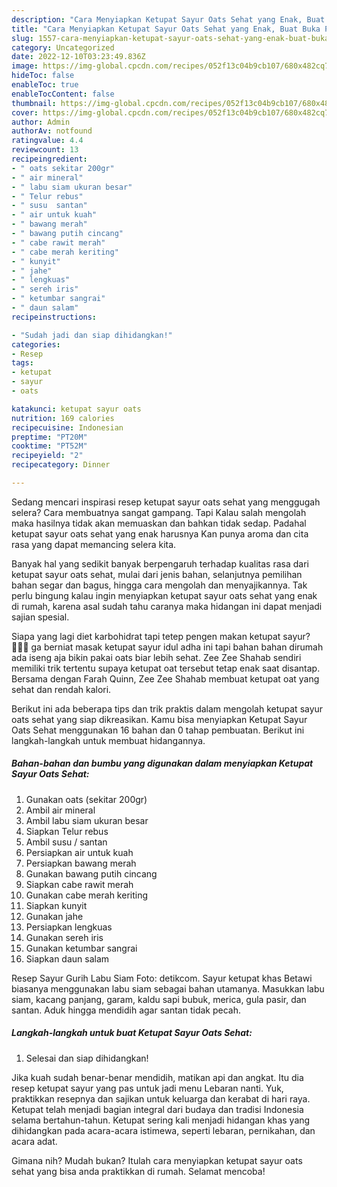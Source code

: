 ```yaml
---
description: "Cara Menyiapkan Ketupat Sayur Oats Sehat yang Enak, Buat Buka Puasa}"
title: "Cara Menyiapkan Ketupat Sayur Oats Sehat yang Enak, Buat Buka Puasa}"
slug: 1557-cara-menyiapkan-ketupat-sayur-oats-sehat-yang-enak-buat-buka-puasa
category: Uncategorized
date: 2022-12-10T03:23:49.836Z
image: https://img-global.cpcdn.com/recipes/052f13c04b9cb107/680x482cq70/ketupat-sayur-oats-sehat-foto-resep-utama.jpg
hideToc: false
enableToc: true
enableTocContent: false
thumbnail: https://img-global.cpcdn.com/recipes/052f13c04b9cb107/680x482cq70/ketupat-sayur-oats-sehat-foto-resep-utama.jpg
cover: https://img-global.cpcdn.com/recipes/052f13c04b9cb107/680x482cq70/ketupat-sayur-oats-sehat-foto-resep-utama.jpg
author: Admin
authorAv: notfound
ratingvalue: 4.4
reviewcount: 13
recipeingredient:
- " oats sekitar 200gr"
- " air mineral"
- " labu siam ukuran besar"
- " Telur rebus"
- " susu  santan"
- " air untuk kuah"
- " bawang merah"
- " bawang putih cincang"
- " cabe rawit merah"
- " cabe merah keriting"
- " kunyit"
- " jahe"
- " lengkuas"
- " sereh iris"
- " ketumbar sangrai"
- " daun salam"
recipeinstructions:

- "Sudah jadi dan siap dihidangkan!"
categories:
- Resep
tags:
- ketupat
- sayur
- oats

katakunci: ketupat sayur oats 
nutrition: 169 calories
recipecuisine: Indonesian
preptime: "PT20M"
cooktime: "PT52M"
recipeyield: "2"
recipecategory: Dinner

---
```



Sedang mencari inspirasi resep ketupat sayur oats sehat yang menggugah selera? Cara membuatnya sangat gampang. Tapi Kalau salah mengolah maka hasilnya tidak akan memuaskan dan bahkan tidak sedap. Padahal ketupat sayur oats sehat yang enak harusnya Kan punya aroma dan cita rasa yang dapat memancing selera kita.


Banyak hal yang sedikit banyak berpengaruh terhadap kualitas rasa dari ketupat sayur oats sehat, mulai dari jenis bahan, selanjutnya pemilihan bahan segar dan bagus, hingga cara mengolah dan menyajikannya. Tak perlu bingung kalau ingin menyiapkan ketupat sayur oats sehat yang enak di rumah, karena asal sudah tahu caranya maka hidangan ini dapat menjadi sajian spesial.

Siapa yang lagi diet karbohidrat tapi tetep pengen makan ketupat sayur? 🙋🏻‍♀️ ga berniat masak ketupat sayur idul adha ini tapi bahan bahan dirumah ada iseng aja bikin pakai oats biar lebih sehat. Zee Zee Shahab sendiri memiliki trik tertentu supaya ketupat oat tersebut tetap enak saat disantap. Bersama dengan Farah Quinn, Zee Zee Shahab membuat ketupat oat yang sehat dan rendah kalori.


Berikut ini ada beberapa tips dan trik praktis dalam mengolah ketupat sayur oats sehat yang siap dikreasikan. Kamu bisa menyiapkan Ketupat Sayur Oats Sehat menggunakan 16 bahan dan 0 tahap pembuatan. Berikut ini langkah-langkah untuk membuat hidangannya.

<!--inarticleads1-->

##### Bahan-bahan dan bumbu yang digunakan dalam menyiapkan Ketupat Sayur Oats Sehat:

1. Gunakan  oats (sekitar 200gr)
1. Ambil  air mineral
1. Ambil  labu siam ukuran besar
1. Siapkan  Telur rebus
1. Ambil  susu / santan
1. Persiapkan  air untuk kuah
1. Persiapkan  bawang merah
1. Gunakan  bawang putih cincang
1. Siapkan  cabe rawit merah
1. Gunakan  cabe merah keriting
1. Siapkan  kunyit
1. Gunakan  jahe
1. Persiapkan  lengkuas
1. Gunakan  sereh iris
1. Gunakan  ketumbar sangrai
1. Siapkan  daun salam


Resep Sayur Gurih Labu Siam Foto: detikcom. Sayur ketupat khas Betawi biasanya menggunakan labu siam sebagai bahan utamanya. Masukkan labu siam, kacang panjang, garam, kaldu sapi bubuk, merica, gula pasir, dan santan. Aduk hingga mendidih agar santan tidak pecah. 

<!--inarticleads2-->

##### Langkah-langkah untuk buat Ketupat Sayur Oats Sehat:


1. Selesai dan siap dihidangkan!

Jika kuah sudah benar-benar mendidih, matikan api dan angkat. Itu dia resep ketupat sayur yang pas untuk jadi menu Lebaran nanti. Yuk, praktikkan resepnya dan sajikan untuk keluarga dan kerabat di hari raya. Ketupat telah menjadi bagian integral dari budaya dan tradisi Indonesia selama bertahun-tahun. Ketupat sering kali menjadi hidangan khas yang dihidangkan pada acara-acara istimewa, seperti lebaran, pernikahan, dan acara adat. 

Gimana nih? Mudah bukan? Itulah cara menyiapkan ketupat sayur oats sehat yang bisa anda praktikkan di rumah. Selamat mencoba!
